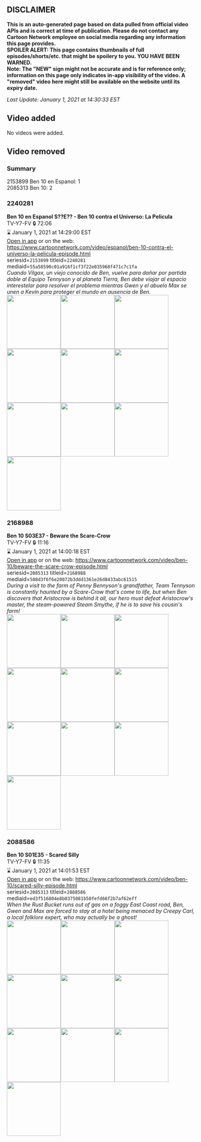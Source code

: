 ## DISCLAIMER
**This is an auto-generated page based on data pulled from official video APIs and is correct at time of publication. Please do not contact any Cartoon Network employee on social media regarding any information this page provides.**  
**SPOILER ALERT: This page contains thumbnails of full episodes/shorts/etc. that might be spoilery to you. YOU HAVE BEEN WARNED.**  
**Note: The "NEW" sign might not be accurate and is for reference only; information on this page only indicates in-app visibility of the video. A "removed" video here might still be available on the website until its expiry date.**  

_Last Update: January 1, 2021 at 14:30:33 EST_
## Video added
No videos were added.  
## Video removed
### Summary
2153899 Ben 10 en Espanol: 1  
2085313 Ben 10: 2  
### 2240281
**Ben 10 en Espanol S??E?? - Ben 10 contra el Universo: La Pelicula**  
TV-Y7-FV 🔒 72:06  
⌛ January 1, 2021 at 14:29:00 EST  
[Open in app](https://tinyurl.com/y7xo4vzg) or on the web: https://www.cartoonnetwork.com/video/espanol/ben-10-contra-el-universo-la-pelicula-episode.html  
seriesid=`2153899` titleid=`2240281` mediaid=`55a58590c01a916f1cf3f22e035968f471c7c1fa`  
_Cuando Vilgax, un viejo conocido de Ben, vuelve para dañar por partida doble al Equipo Tennyson y al planeta Tierra, Ben debe viajar al espacio interestelar para resolver el problema mientras Gwen y el abuelo Max se unen a Kevin para proteger el mundo en ausencia de Ben._  
<a href="https://s3.amazonaws.com/cartoonorchestrator/2240281_001_1280x720.jpg"><img src="https://s3.amazonaws.com/cartoonorchestrator/2240281_001_640x360.jpg" height="144px" /></a><a href="https://s3.amazonaws.com/cartoonorchestrator/2240281_002_1280x720.jpg"><img src="https://s3.amazonaws.com/cartoonorchestrator/2240281_002_640x360.jpg" height="144px" /></a><a href="https://s3.amazonaws.com/cartoonorchestrator/2240281_003_1280x720.jpg"><img src="https://s3.amazonaws.com/cartoonorchestrator/2240281_003_640x360.jpg" height="144px" /></a><a href="https://s3.amazonaws.com/cartoonorchestrator/2240281_004_1280x720.jpg"><img src="https://s3.amazonaws.com/cartoonorchestrator/2240281_004_640x360.jpg" height="144px" /></a><a href="https://s3.amazonaws.com/cartoonorchestrator/2240281_005_1280x720.jpg"><img src="https://s3.amazonaws.com/cartoonorchestrator/2240281_005_640x360.jpg" height="144px" /></a><a href="https://s3.amazonaws.com/cartoonorchestrator/2240281_006_1280x720.jpg"><img src="https://s3.amazonaws.com/cartoonorchestrator/2240281_006_640x360.jpg" height="144px" /></a><a href="https://s3.amazonaws.com/cartoonorchestrator/2240281_007_1280x720.jpg"><img src="https://s3.amazonaws.com/cartoonorchestrator/2240281_007_640x360.jpg" height="144px" /></a><a href="https://s3.amazonaws.com/cartoonorchestrator/2240281_008_1280x720.jpg"><img src="https://s3.amazonaws.com/cartoonorchestrator/2240281_008_640x360.jpg" height="144px" /></a><a href="https://s3.amazonaws.com/cartoonorchestrator/2240281_009_1280x720.jpg"><img src="https://s3.amazonaws.com/cartoonorchestrator/2240281_009_640x360.jpg" height="144px" /></a><a href="https://s3.amazonaws.com/cartoonorchestrator/2240281_010_1280x720.jpg"><img src="https://s3.amazonaws.com/cartoonorchestrator/2240281_010_640x360.jpg" height="144px" /></a>
### 2168988
**Ben 10 S03E37 - Beware the Scare-Crow**  
TV-Y7-FV 🔒 11:16  
⌛ January 1, 2021 at 14:00:18 EST  
[Open in app](https://tinyurl.com/yy24t9cc) or on the web: https://www.cartoonnetwork.com/video/ben-10/beware-the-scare-crow-episode.html  
seriesid=`2085313` titleid=`2168988` mediaid=`508d3f6f6e20072b3ddd1361e26d8433abc61515`  
_During a visit to the farm of Penny Bennyson's grandfather, Team Tennyson is constantly haunted by a Scare-Crow that's come to life, but when Ben discovers that Aristocrow is behind it all, our hero must defeat Aristocrow's master, the steam-powered Steam Smythe, if he is to save his cousin's farm!_  
<a href="https://s3.amazonaws.com/cartoonorchestrator/2168988_001_1280x720.jpg"><img src="https://s3.amazonaws.com/cartoonorchestrator/2168988_001_640x360.jpg" height="144px" /></a><a href="https://s3.amazonaws.com/cartoonorchestrator/2168988_002_1280x720.jpg"><img src="https://s3.amazonaws.com/cartoonorchestrator/2168988_002_640x360.jpg" height="144px" /></a><a href="https://s3.amazonaws.com/cartoonorchestrator/2168988_003_1280x720.jpg"><img src="https://s3.amazonaws.com/cartoonorchestrator/2168988_003_640x360.jpg" height="144px" /></a><a href="https://s3.amazonaws.com/cartoonorchestrator/2168988_004_1280x720.jpg"><img src="https://s3.amazonaws.com/cartoonorchestrator/2168988_004_640x360.jpg" height="144px" /></a><a href="https://s3.amazonaws.com/cartoonorchestrator/2168988_005_1280x720.jpg"><img src="https://s3.amazonaws.com/cartoonorchestrator/2168988_005_640x360.jpg" height="144px" /></a><a href="https://s3.amazonaws.com/cartoonorchestrator/2168988_006_1280x720.jpg"><img src="https://s3.amazonaws.com/cartoonorchestrator/2168988_006_640x360.jpg" height="144px" /></a><a href="https://s3.amazonaws.com/cartoonorchestrator/2168988_007_1280x720.jpg"><img src="https://s3.amazonaws.com/cartoonorchestrator/2168988_007_640x360.jpg" height="144px" /></a><a href="https://s3.amazonaws.com/cartoonorchestrator/2168988_008_1280x720.jpg"><img src="https://s3.amazonaws.com/cartoonorchestrator/2168988_008_640x360.jpg" height="144px" /></a><a href="https://s3.amazonaws.com/cartoonorchestrator/2168988_009_1280x720.jpg"><img src="https://s3.amazonaws.com/cartoonorchestrator/2168988_009_640x360.jpg" height="144px" /></a><a href="https://s3.amazonaws.com/cartoonorchestrator/2168988_010_1280x720.jpg"><img src="https://s3.amazonaws.com/cartoonorchestrator/2168988_010_640x360.jpg" height="144px" /></a>
### 2088586
**Ben 10 S01E35 - Scared Silly**  
TV-Y7-FV 🔒 11:35  
⌛ January 1, 2021 at 14:01:53 EST  
[Open in app](https://tinyurl.com/yd64ucam) or on the web: https://www.cartoonnetwork.com/video/ben-10/scared-silly-episode.html  
seriesid=`2085313` titleid=`2088586` mediaid=`ed3f516804e8b0375081b50fefd66f2b7af62eff`  
_When the Rust Bucket runs out of gas on a foggy East Coast road, Ben, Gwen and Max are forced to stay at a hotel being menaced by Creepy Carl, a local folklore expert, who may actually be a ghost!_  
<a href="https://s3.amazonaws.com/cartoonorchestrator/2088586_001_1280x720.jpg"><img src="https://s3.amazonaws.com/cartoonorchestrator/2088586_001_640x360.jpg" height="144px" /></a><a href="https://s3.amazonaws.com/cartoonorchestrator/2088586_002_1280x720.jpg"><img src="https://s3.amazonaws.com/cartoonorchestrator/2088586_002_640x360.jpg" height="144px" /></a><a href="https://s3.amazonaws.com/cartoonorchestrator/2088586_003_1280x720.jpg"><img src="https://s3.amazonaws.com/cartoonorchestrator/2088586_003_640x360.jpg" height="144px" /></a><a href="https://s3.amazonaws.com/cartoonorchestrator/2088586_004_1280x720.jpg"><img src="https://s3.amazonaws.com/cartoonorchestrator/2088586_004_640x360.jpg" height="144px" /></a><a href="https://s3.amazonaws.com/cartoonorchestrator/2088586_005_1280x720.jpg"><img src="https://s3.amazonaws.com/cartoonorchestrator/2088586_005_640x360.jpg" height="144px" /></a><a href="https://s3.amazonaws.com/cartoonorchestrator/2088586_006_1280x720.jpg"><img src="https://s3.amazonaws.com/cartoonorchestrator/2088586_006_640x360.jpg" height="144px" /></a><a href="https://s3.amazonaws.com/cartoonorchestrator/2088586_007_1280x720.jpg"><img src="https://s3.amazonaws.com/cartoonorchestrator/2088586_007_640x360.jpg" height="144px" /></a><a href="https://s3.amazonaws.com/cartoonorchestrator/2088586_008_1280x720.jpg"><img src="https://s3.amazonaws.com/cartoonorchestrator/2088586_008_640x360.jpg" height="144px" /></a><a href="https://s3.amazonaws.com/cartoonorchestrator/2088586_009_1280x720.jpg"><img src="https://s3.amazonaws.com/cartoonorchestrator/2088586_009_640x360.jpg" height="144px" /></a><a href="https://s3.amazonaws.com/cartoonorchestrator/2088586_010_1280x720.jpg"><img src="https://s3.amazonaws.com/cartoonorchestrator/2088586_010_640x360.jpg" height="144px" /></a>
